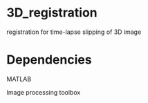 # 3D_registration
registration for time-lapse slipping of 3D image

# Dependencies
MATLAB

Image processing toolbox
